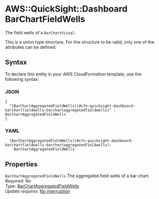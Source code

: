 # AWS::QuickSight::Dashboard BarChartFieldWells<a name="aws-properties-quicksight-dashboard-barchartfieldwells"></a>

The field wells of a `BarChartVisual`\.

This is a union type structure\. For this structure to be valid, only one of the attributes can be defined\.

## Syntax<a name="aws-properties-quicksight-dashboard-barchartfieldwells-syntax"></a>

To declare this entity in your AWS CloudFormation template, use the following syntax:

### JSON<a name="aws-properties-quicksight-dashboard-barchartfieldwells-syntax.json"></a>

```
{
  "[BarChartAggregatedFieldWells](#cfn-quicksight-dashboard-barchartfieldwells-barchartaggregatedfieldwells)" : BarChartAggregatedFieldWells
}
```

### YAML<a name="aws-properties-quicksight-dashboard-barchartfieldwells-syntax.yaml"></a>

```
  [BarChartAggregatedFieldWells](#cfn-quicksight-dashboard-barchartfieldwells-barchartaggregatedfieldwells): 
    BarChartAggregatedFieldWells
```

## Properties<a name="aws-properties-quicksight-dashboard-barchartfieldwells-properties"></a>

`BarChartAggregatedFieldWells`  <a name="cfn-quicksight-dashboard-barchartfieldwells-barchartaggregatedfieldwells"></a>
The aggregated field wells of a bar chart\.  
*Required*: No  
*Type*: [BarChartAggregatedFieldWells](aws-properties-quicksight-dashboard-barchartaggregatedfieldwells.md)  
*Update requires*: [No interruption](https://docs.aws.amazon.com/AWSCloudFormation/latest/UserGuide/using-cfn-updating-stacks-update-behaviors.html#update-no-interrupt)
